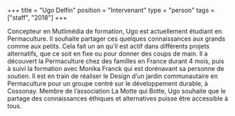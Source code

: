 +++
title = "Ugo Delfin"
position = "Intervenant"
type = "person"
tags = ["staff", "2018"]
+++

Concepteur en Mutlimédia de formation, Ugo est actuellement étudiant en
Permaculture. Il souhaite partager ces quelques connaissances aux grands comme
aux petits. Cela fait un an qu’il est actif dans différents projets alternatifs,
que ce soit en fixe ou pour donner des coups de main. Il a découvert la
Permaculture chez des familles en France durant 4 mois, puis à suivi la
formation avec Monika Franck qui est dorénavant sa personne de soutien. Il est
en train de réaliser le Design d’un jardin communautaire en Permaculture pour un
groupe centré sur le développement durable, à Cossonay. Membre de l’association
La Motte qui Botte, Ugo souhaite que le partage des connaissances éthiques et
alternatives puisse être accessible à tous.
